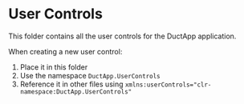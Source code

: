 # User Controls

This folder contains all the user controls for the DuctApp application. 

When creating a new user control:
1. Place it in this folder
2. Use the namespace `DuctApp.UserControls`
3. Reference it in other files using `xmlns:userControls="clr-namespace:DuctApp.UserControls"`
